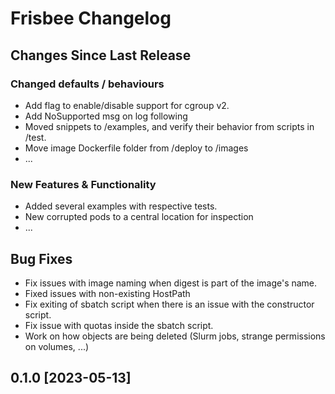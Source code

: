 # Frisbee Changelog

## Changes Since Last Release

### Changed defaults / behaviours
- Add flag to enable/disable support for cgroup v2.
- Add NoSupported msg on log following
- Moved snippets to /examples, and verify their behavior from scripts in /test.
- Move image Dockerfile folder from /deploy to /images
- ...

### New Features & Functionality
- Added several examples with respective tests.
- New corrupted pods to a central location for inspection
- ...

## Bug Fixes
- Fix issues with image naming when digest is part of the image's name.
- Fixed issues with non-existing HostPath
- Fix exiting of sbatch script when there is an issue with the constructor script.
- Fix issue with quotas inside the sbatch script.
- Work on how objects are being deleted (Slurm jobs, strange permissions on volumes, ...)

## 0.1.0 \[2023-05-13\]